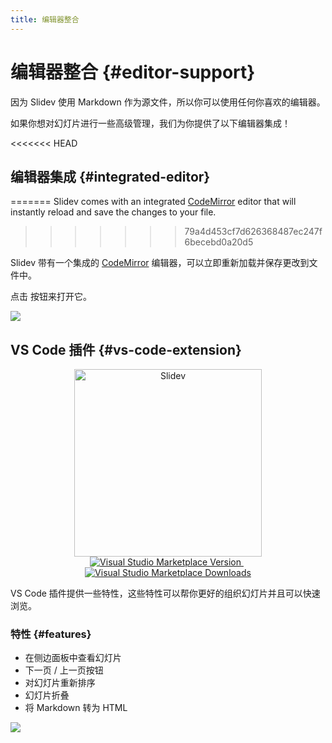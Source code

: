 ```yaml
---
title: 编辑器整合
---
```


# 编辑器整合 {#editor-support}

因为 Slidev 使用 Markdown 作为源文件，所以你可以使用任何你喜欢的编辑器。

如果你想对幻灯片进行一些高级管理，我们为你提供了以下编辑器集成！

<<<<<<< HEAD
## 编辑器集成 {#integrated-editor}
=======
Slidev comes with an integrated [CodeMirror](https://codemirror.net/) editor that will instantly reload and save the changes to your file.
>>>>>>> 79a4d453cf7d626368487ec247f6becebd0a20d5

Slidev 带有一个集成的 [CodeMirror](https://codemirror.net/) 编辑器，可以立即重新加载并保存更改到文件中。

点击 <carbon-edit class="inline-icon-btn"/> 按钮来打开它。

![](/screenshots/integrated-editor.png)

## VS Code 插件 {#vs-code-extension}

<p align="center">
    <a href="https://github.com/slidevjs/slidev" target="_blank">
        <img src="https://cdn.jsdelivr.net/gh/slidevjs/slidev/assets/logo-for-vscode.png" alt="Slidev" width="300"/>
    </a>
    <br>
    <a href="https://marketplace.visualstudio.com/items?itemName=antfu.slidev" target="__blank">
        <img src="https://img.shields.io/visual-studio-marketplace/v/antfu.slidev.svg?color=4EC5D4&amp;label=VS%20Code%20Marketplace&logo=visual-studio-code" alt="Visual Studio Marketplace Version" />
    </a>
    &nbsp;
    <a href="https://marketplace.visualstudio.com/items?itemName=antfu.slidev" target="__blank">
        <img src="https://img.shields.io/visual-studio-marketplace/d/antfu.slidev.svg?color=2B90B6" alt="Visual Studio Marketplace Downloads" />
    </a>
</p>

VS Code 插件提供一些特性，这些特性可以帮你更好的组织幻灯片并且可以快速浏览。

### 特性 {#features}

- 在侧边面板中查看幻灯片
- 下一页 / 上一页按钮
- 对幻灯片重新排序
- 幻灯片折叠
- 将 Markdown 转为 HTML

![](https://user-images.githubusercontent.com/11247099/116809994-cc2caa00-ab73-11eb-879f-60585747c3c9.png)

<TheTweet id="1395333405345148930" />
